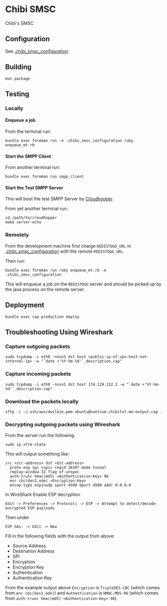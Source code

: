 # Chibi SMSC

Chibi's SMSC

## Configuration

See [.chibi_smsc_configuration](https://github.com/dwilkie/chibi-smsc/blob/master/.chibi_smsc_configuration)

## Building

```
mvn package
```

## Testing

### Locally

#### Enqueue a job

From the terminal run:

```
bundle exec foreman run -e .chibi_smsc_configuration ruby enqueue_mt.rb
```

#### Start the SMPP Client

From another terminal run:

```
bundle exec foreman run smpp_client
```

#### Start the Test SMPP Server

This will boot the test SMPP Server by [Cloudhopper](https://github.com/twitter/cloudhopper-smpp)

From yet another terminal run:

```
cd /path/to/cloudhopper
make server-echo
```

### Remotely

From the development machine first charge `REDISTOGO_URL` in [.chibi_smsc_configuration](https://github.com/dwilkie/chibi-smsc/blob/master/.chibi_smsc_configuration) with the remote `REDISTOGO_URL`.

Then run:

```
bundle exec foreman run ruby enqueue_mt.rb -e .chibi_smsc_configuration
```

This will enqueue a job on the `REDISTOGO` server and should be picked up by the java process on the remote server.

## Deployment

```
bundle exec cap production deploy
```

## Troubleshooting Using Wireshark

### Capture outgoing packets

```
sudo tcpdump -i eth0 -nnvvS dst host <public-ip-of-vpn-host-not-internal-ip> -w "`date +'%Y-%m-%d'`_description.cap"
```

### Capture incoming packets

```
sudo tcpdump -i eth0 -nnvvS dst host 174.129.212.2 -w "`date +'%Y-%m-%d'`_description.cap"
```

### Download the packets locally

```
sftp -i ~/.ssh/aws/dwilkie.pem ubuntu@nuntium.chibitxt.me:output.cap .
```

### Decrypting outgoing packets using Wireshark

From the server run the following:

```
sudo ip xfrm state
```

This will output something like:

```
src <src-address> dst <dst-address>
  proto esp spi <spi> reqid 16397 mode tunnel
  replay-window 32 flag af-unspec
  auth-trunc hmac(md5) <Authentication-Key> 96
  enc cbc(des3_ede) <Encryption-Key>
  encap type espinudp sport 4500 dport 4500 addr 0.0.0.0
```

In WireShark Enable ESP decryption

```
Edit -> Preferences -> Protocols -> ESP -> Attempt to detect/decode encrypted ESP payloads
```

Then under

```
ESP SAs: -> Edit -> New
```

Fill in the following fields with the output from above:

* Source Address
* Destination Address
* SPI
* Encryption
* Encryption Key
* Authentication
* Authentication Key

From the example output above `Encryption` is `TripleDES-CBC` (which comes from `enc cbc(des3_ede)`) and `Authentication` is `HMAC-MD5-96` (which comes from `auth-trunc hmac(md5) <Authentication-Key> 96`)
